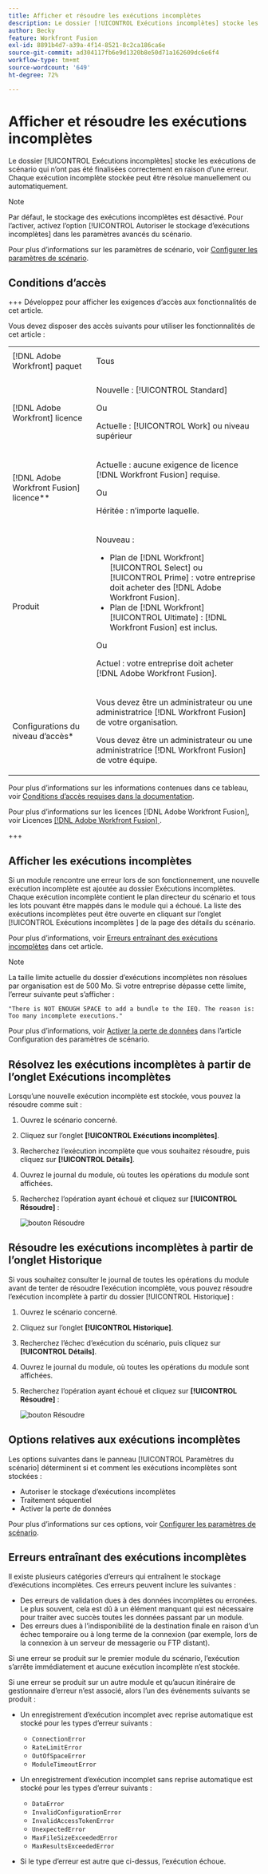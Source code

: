 ```yaml
---
title: Afficher et résoudre les exécutions incomplètes
description: Le dossier [!UICONTROL Exécutions incomplètes] stocke les exécutions de scénario qui n’ont pas été finalisées correctement en raison d’une erreur. Chaque exécution incomplète stockée peut être résolue manuellement ou automatiquement.
author: Becky
feature: Workfront Fusion
exl-id: 8891b4d7-a39a-4f14-8521-8c2ca186ca6e
source-git-commit: ad304117fb6e9d1320b8e50d71a162609dc6e6f4
workflow-type: tm+mt
source-wordcount: '649'
ht-degree: 72%

---
```


# Afficher et résoudre les exécutions incomplètes

Le dossier [!UICONTROL Exécutions incomplètes] stocke les exécutions de scénario qui n’ont pas été finalisées correctement en raison d’une erreur. Chaque exécution incomplète stockée peut être résolue manuellement ou automatiquement.

>[!NOTE]
>
>Par défaut, le stockage des exécutions incomplètes est désactivé. Pour l’activer, activez l’option [!UICONTROL Autoriser le stockage d’exécutions incomplètes] dans les paramètres avancés du scénario.
>
>Pour plus d’informations sur les paramètres de scénario, voir [Configurer les paramètres de scénario](/help/workfront-fusion/create-scenarios/config-scenarios-settings/configure-scenario-settings.md).

## Conditions d’accès

+++ Développez pour afficher les exigences d’accès aux fonctionnalités de cet article.

Vous devez disposer des accès suivants pour utiliser les fonctionnalités de cet article :

<table style="table-layout:auto">
 <col> 
 <col> 
 <tbody> 
  <tr> 
   <td role="rowheader">[!DNL Adobe Workfront] paquet</td> 
   <td> <p>Tous</p> </td> 
  </tr> 
  <tr data-mc-conditions=""> 
   <td role="rowheader">[!DNL Adobe Workfront] licence</td> 
   <td> <p>Nouvelle : [!UICONTROL Standard]</p><p>Ou</p><p>Actuelle : [!UICONTROL Work] ou niveau supérieur</p> </td> 
  </tr> 
  <tr> 
   <td role="rowheader">[!DNL Adobe Workfront Fusion] licence**</td> 
   <td>
   <p>Actuelle : aucune exigence de licence [!DNL Workfront Fusion] requise.</p>
   <p>Ou</p>
   <p>Héritée : n’importe laquelle. </p>
   </td> 
  </tr> 
  <tr> 
   <td role="rowheader">Produit</td> 
   <td>
   <p>Nouveau :</p> <ul><li>Plan de [!DNL Workfront] [!UICONTROL Select] ou [!UICONTROL Prime] : votre entreprise doit acheter des [!DNL Adobe Workfront Fusion].</li><li>Plan de [!DNL Workfront] [!UICONTROL Ultimate] : [!DNL Workfront Fusion] est inclus.</li></ul>
   <p>Ou</p>
   <p>Actuel : votre entreprise doit acheter [!DNL Adobe Workfront Fusion].</p>
   </td> 
  </tr>
  <tr data-mc-conditions=""> 
   <td role="rowheader">Configurations du niveau d’accès*</td> 
   <td> 
     <p>Vous devez être un administrateur ou une administratrice [!DNL Workfront Fusion] de votre organisation.</p>
     <p>Vous devez être un administrateur ou une administratrice [!DNL Workfront Fusion] de votre équipe.</p>
   </td> 
  </tr> 
   </td> 
  </tr> 
 </tbody> 
</table>

Pour plus d’informations sur les informations contenues dans ce tableau, voir [Conditions d’accès requises dans la documentation](/help/workfront-fusion/references/licenses-and-roles/access-level-requirements-in-documentation.md).

Pour plus d’informations sur les licences [!DNL Adobe Workfront Fusion], voir Licences [[!DNL Adobe Workfront Fusion] ](/help/workfront-fusion/set-up-and-manage-workfront-fusion/licensing-operations-overview/license-automation-vs-integration.md).

+++

## Afficher les exécutions incomplètes

Si un module rencontre une erreur lors de son fonctionnement, une nouvelle exécution incomplète est ajoutée au dossier Exécutions incomplètes. Chaque exécution incomplète contient le plan directeur du scénario et tous les lots pouvant être mappés dans le module qui a échoué. La liste des exécutions incomplètes peut être ouverte en cliquant sur l’onglet [!UICONTROL  Exécutions incomplètes ] de la page des détails du scénario.

<!--

![Incomplete executions tab](assets/incomplete-executions-tab-350x102.png)

-->

Pour plus d’informations, voir [Erreurs entraînant des exécutions incomplètes](#errors-resulting-into-incomplete-executions) dans cet article.

>[!NOTE]
>
>La taille limite actuelle du dossier d’exécutions incomplètes non résolues par organisation est de 500 Mo. Si votre entreprise dépasse cette limite, l’erreur suivante peut s’afficher :
>
>`"There is NOT ENOUGH SPACE to add a bundle to the IEQ. The reason is: Too many incomplete executions."`
>
>Pour plus d’informations, voir [Activer la perte de données](/help/workfront-fusion/create-scenarios/config-scenarios-settings/configure-scenario-settings.md#enable-data-loss) dans l’article Configuration des paramètres de scénario.


## Résolvez les exécutions incomplètes à partir de l’onglet Exécutions incomplètes

Lorsqu’une nouvelle exécution incomplète est stockée, vous pouvez la résoudre comme suit :

1. Ouvrez le scénario concerné.
1. Cliquez sur l’onglet **[!UICONTROL Exécutions incomplètes]**.
1. Recherchez l’exécution incomplète que vous souhaitez résoudre, puis cliquez sur **[!UICONTROL Détails]**.
1. Ouvrez le journal du module, où toutes les opérations du module sont affichées.
1. Recherchez l’opération ayant échoué et cliquez sur **[!UICONTROL Résoudre]** :

   ![bouton Résoudre](assets/resolve-btn-350x188.png)



## Résoudre les exécutions incomplètes à partir de l’onglet Historique

Si vous souhaitez consulter le journal de toutes les opérations du module avant de tenter de résoudre l’exécution incomplète, vous pouvez résoudre l’exécution incomplète à partir du dossier [!UICONTROL Historique] :

1. Ouvrez le scénario concerné.
1. Cliquez sur l’onglet **[!UICONTROL Historique]**.
1. Recherchez l’échec d’exécution du scénario, puis cliquez sur **[!UICONTROL Détails]**.
1. Ouvrez le journal du module, où toutes les opérations du module sont affichées.
1. Recherchez l’opération ayant échoué et cliquez sur **[!UICONTROL Résoudre]** :

   ![bouton Résoudre](assets/resolve-btn-350x188.png)

## Options relatives aux exécutions incomplètes

Les options suivantes dans le panneau [!UICONTROL Paramètres du scénario] déterminent si et comment les exécutions incomplètes sont stockées :

* Autoriser le stockage d’exécutions incomplètes
* Traitement séquentiel
* Activer la perte de données

Pour plus d’informations sur ces options, voir [Configurer les paramètres de scénario](/help/workfront-fusion/create-scenarios/config-scenarios-settings/configure-scenario-settings.md).

## Erreurs entraînant des exécutions incomplètes

Il existe plusieurs catégories d’erreurs qui entraînent le stockage d’exécutions incomplètes. Ces erreurs peuvent inclure les suivantes :

* Des erreurs de validation dues à des données incomplètes ou erronées. Le plus souvent, cela est dû à un élément manquant qui est nécessaire pour traiter avec succès toutes les données passant par un module.
* Des erreurs dues à l’indisponibilité de la destination finale en raison d’un échec temporaire ou à long terme de la connexion (par exemple, lors de la connexion à un serveur de messagerie ou FTP distant).

Si une erreur se produit sur le premier module du scénario, l’exécution s’arrête immédiatement et aucune exécution incomplète n’est stockée.

Si une erreur se produit sur un autre module et qu’aucun itinéraire de gestionnaire d’erreur n’est associé, alors l’un des événements suivants se produit :

* Un enregistrement d’exécution incomplet avec reprise automatique est stocké pour les types d’erreur suivants :

   * `ConnectionError`
   * `RateLimitError`
   * `OutOfSpaceError`
   * `ModuleTimeoutError`

* Un enregistrement d’exécution incomplet sans reprise automatique est stocké pour les types d’erreur suivants :

   * `DataError`
   * `InvalidConfigurationError`
   * `InvalidAccessTokenError`
   * `UnexpectedError`
   * `MaxFileSizeExceededError`
   * `MaxResultsExceededError`

* Si le type d’erreur est autre que ci-dessus, l’exécution échoue.
